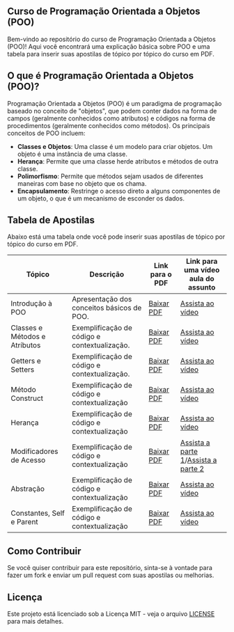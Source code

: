 ## Curso de Programação Orientada a Objetos (POO)

Bem-vindo ao repositório do curso de Programação Orientada a Objetos (POO)! Aqui você encontrará uma explicação básica sobre POO e uma tabela para inserir suas apostilas de tópico por tópico do curso em PDF.

## O que é Programação Orientada a Objetos (POO)?

Programação Orientada a Objetos (POO) é um paradigma de programação baseado no conceito de "objetos", que podem conter dados na forma de campos (geralmente conhecidos como atributos) e códigos na forma de procedimentos (geralmente conhecidos como métodos). Os principais conceitos de POO incluem:

- **Classes e Objetos**: Uma classe é um modelo para criar objetos. Um objeto é uma instância de uma classe.
- **Herança**: Permite que uma classe herde atributos e métodos de outra classe.
- **Polimorfismo**: Permite que métodos sejam usados de diferentes maneiras com base no objeto que os chama.
- **Encapsulamento**: Restringe o acesso direto a alguns componentes de um objeto, o que é um mecanismo de esconder os dados.

## Tabela de Apostilas

Abaixo está uma tabela onde você pode inserir suas apostilas de tópico por tópico do curso em PDF.

| Tópico                      | Descrição                                                                 | Link para o PDF                                  | Link para uma vídeo aula do assunto             |
|-----------------------------|---------------------------------------------------------------------------|--------------------------------------------------|--------------------------------------------------|
| Introdução à POO            | Apresentação dos conceitos básicos de POO.                                | [Baixar PDF](APOSTILAS/INTRODUCAO-POO.pdf)       | [Assista ao vídeo](https://youtu.be/hzy_P_H-1CQ?si=6LTd-sWpNfqcK3Lc) |
| Classes e Métodos e Atríbutos| Exemplificação de código e contextualização.                             | [Baixar PDF](APOSTILAS/Classes-Atributos-Metodos.pdf)      | [Assista ao vídeo](https://youtu.be/eWW5M1n2Pq8?si=9Y1pjXkC6kADiA5y) |
| Getters e Setters           | Exemplificação de código e contextualização.                              | [Baixar PDF](APOSTILAS/Getters-Setters.pdf)      | [Assista ao vídeo](https://youtu.be/QaM22Qgo3gM?si=fM6pDPf3KeIihEgB) |
| Método Construct            | Exemplificação de código e contextualização                              | [Baixar PDF](APOSTILAS/Construct.pdf)            | [Assista ao vídeo](https://youtu.be/0D4sw2m1BZY?si=UQvIhLIpstemjI69) |
| Herança          | Exemplificação de código e contextualização                              | [Baixar PDF](APOSTILAS/Heranca.pdf)            | [Assista ao vídeo](https://youtu.be/nRsLrAXZw4A?si=7gskzc0hklBNGorF) |
| Modificadores de Acesso     | Exemplificação de código e contextualização                              | [Baixar PDF](APOSTILAS/Modificadores-de-acesso.pdf) |[Assista a parte 1](https://youtu.be/S3WuyHmNqeo?si=PFUFWfBuGg-1jw31)/[Assista a parte 2](https://youtu.be/ZGL2teU41Rw?si=chO75wQMyhpjaoRK)|
| Abstração           | Exemplificação de código e contextualização                              | [Baixar PDF](APOSTILAS/Abstracao.pdf)            | [Assista ao vídeo](https://youtu.be/ZGL2teU41Rw?si=jDgsduENISQwZbHL) |
| Constantes, Self e Parent          | Exemplificação de código e contextualização                              | [Baixar PDF](APOSTILAS/Constantes-Self-Parent.pdf)            | [Assista ao vídeo](https://youtu.be/6u-IPyqAOJk?si=2jpAhn5m8fVF-WmT) |



## Como Contribuir

Se você quiser contribuir para este repositório, sinta-se à vontade para fazer um fork e enviar um pull request com suas apostilas ou melhorias.

## Licença

Este projeto está licenciado sob a Licença MIT - veja o arquivo [LICENSE](LICENSE) para mais detalhes.
